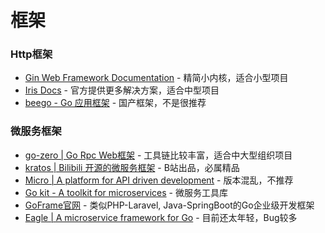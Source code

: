 # 框架

### Http框架

- [Gin Web Framework Documentation](https://gin-gonic.com/docs/) - 精简小内核，适合小型项目
- [Iris Docs](https://www.iris-go.com/docs/#/) - 官方提供更多解决方案，适合中型项目
- [beego - Go 应用框架](https://beego.vip/docs/intro/) - 国产框架，不是很推荐


### 微服务框架

- [go-zero | Go Rpc Web框架](https://go-zero.dev/cn/) - 工具链比较丰富，适合中大型组织项目
- [kratos | Bilibili 开源的微服务框架](https://go-kratos.dev/docs/) - B站出品，必属精品
- [Micro | A platform for API driven development](https://micro.dev/) - 版本混乱，不推荐
- [Go kit - A toolkit for microservices](https://gokit.io/) - 微服务工具库
- [GoFrame官网](https://goframe.org/#all-updates) - 类似PHP-Laravel, Java-SpringBoot的Go企业级开发框架
- [Eagle | A microservice framework for Go](https://go-eagle.org/) - 目前还太年轻，Bug较多
